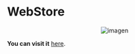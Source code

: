 # WebStore
<p align="center">
    <img src="https://i.ibb.co/yp7zY4B/47shots-so.png" alt="imagen" width="auto">
</p>

**You can visit it**  [here](https://storeaes.netlify.app/).
